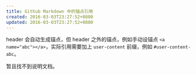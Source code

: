 ```yaml
---
title: Github Markdown 中的锚点引用
created: 2016-03-03T23:27:52+0800
updated: 2016-03-03T23:27:52+0800
---
```



header 会自动生成锚点，但 header 之外的锚点，例如手动设锚点 `<a name="abc"></a>`，实际引用需要加上 `user-content` 前缀，例如 `#user-content-abc`。

暂且找不到说明文档。
